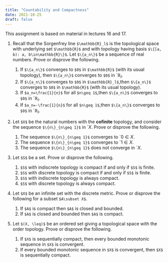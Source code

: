 ```yaml
---
title: "Countability and Compactness"
date: 2021-10-25
draft: false
---
```


This assignment is based on material in lectures 16 and 17.

1. Recall that the Sorgenfrey line `$\mathbb{R}_l$` is the topological space with underlying set `$\mathbb{R}$` and with topology having basis `$\{[a, b): a, b\in\mathbb{R}\}$`. Let `$\{a_n\}$` be a sequence of real numbers. Prove or disprove the following.
    1. If `$\{a_n\}$` converges to `$0$` in `$\mathbb{R}$` (with its usual topology), then `$\{a_n\}$` converges to `$0$` in `$\mathbb{R}_l$.
    2. If `$\{a_n\}$` converges to `$0$` in `$\mathbb{R}_l$`,then `$\{a_n\}$` converges to `$0$` in `$\mathbb{R}$` (with its usual topology).
    3. If `$a_n=\frac{1}{n}$` for all `$n\geq 1$`,then `$\{a_n\}$` converges to `$0$` in `$\mathbb{R}_l$.
    4. If `$a_n=-\frac{1}{n}$` for all `$n\geq 1$`,then `$\{a_n\}$` converges to `$0$` in `$\mathbb{R}_l$.

2. Let `$X$` be the natural numbers with the __cofinite__ topology, and consider the sequence `$\{n\}_{n\geq 1}$` in `$X$. Prove or disprove the following.
    1. The sequence `$\{n\}_{n\geq 1}$` converges to `$0\in X$.
    2. The sequence `$\{n\}_{n\geq 1}$` converges to `$1\in X$.
    3. The sequence `$\{n\}_{n\geq 1}$` does not converge in `$X$.

3. Let `$S$` be a set. Prove or disprove the following.
    1. `$S$` with indiscrete topology is compact if and only if `$S$` is finite.
    2. `$S$` with discrete topology is compact if and only if `$S$` is finite.
    3. `$S$` with indiscrete topology is always compact.
    4. `$S$` with discrete topology is always compact.

4. Let `$X$` be an infinite set with the discrete metric. Prove or disprove the following for a subset `$A\subset X$`.
    1. If `$A$` is compact then `$A$` is closed and bounded.
    2. If `$A$` is closed and bounded then `$A$` is compact.

5. Let `$(X, \leq)$` be an ordered set giving a topological space with the order topology. Prove or disprove the following.
    1. If `$X$` is sequentially compact, then every bounded monotonic sequence in `$X$` is convergent.
    2. If every bounded monotonic sequence in `$X$` is convergent, then `$X$` is sequentially compact.
